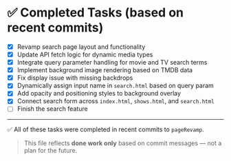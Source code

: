 # ✅ Completed Tasks (based on recent commits)

- [x] Revamp search page layout and functionality
- [x] Update API fetch logic for dynamic media types
- [x] Integrate query parameter handling for movie and TV search terms
- [x] Implement background image rendering based on TMDB data
- [x] Fix display issue with missing backdrops
- [x] Dynamically assign input name in `search.html` based on query param
- [x] Add opacity and positioning styles to background overlay
- [x] Connect search form across `index.html`, `shows.html`, and `search.html`
- [ ] Finish the search feature 

---

✅ All of these tasks were completed in recent commits to `pageRevamp`.

> This file reflects **done work only** based on commit messages — not a plan for the future.
